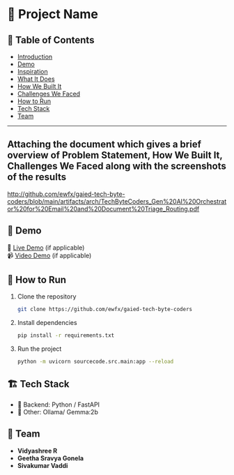 # 🚀 Project Name

## 📌 Table of Contents
- [Introduction](#introduction)
- [Demo](#demo)
- [Inspiration](#inspiration)
- [What It Does](#what-it-does)
- [How We Built It](#how-we-built-it)
- [Challenges We Faced](#challenges-we-faced)
- [How to Run](#how-to-run)
- [Tech Stack](#tech-stack)
- [Team](#team)

---

## Attaching the document which gives a brief overview of Problem Statement, How We Built It, Challenges We Faced along with the screenshots of the results
http://github.com/ewfx/gaied-tech-byte-coders/blob/main/artifacts/arch/TechByteCoders_Gen%20AI%20Orchestrator%20for%20Email%20and%20Document%20Triage_Routing.pdf

## 🎥 Demo
🔗 [Live Demo](#) (if applicable)  
📹 [Video Demo](#) (if applicable)  

## 🏃 How to Run
1. Clone the repository  
   ```sh
   git clone https://github.com/ewfx/gaied-tech-byte-coders
   ```
2. Install dependencies  
   ```sh
   pip install -r requirements.txt
   ```
3. Run the project   
   ```sh
   python -m uvicorn sourcecode.src.main:app --reload
   ```

## 🏗️ Tech Stack
- 🔹 Backend: Python / FastAPI 
- 🔹 Other: Ollama/ Gemma:2b

## 👥 Team
- **Vidyashree R** 
- **Geetha Sravya Gonela** 
- **Sivakumar Vaddi** 